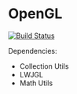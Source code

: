 # OpenGL
[![Build Status](https://travis-ci.org/Androbin/OpenGL.svg?branch=master)](https://travis-ci.org/Androbin/OpenGL)

Dependencies:
 - Collection Utils
 - LWJGL
 - Math Utils